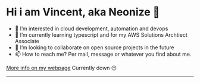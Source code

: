 # Hi i am Vincent, aka Neonize 👋

- 👀 I’m interested in cloud development, automation and devops
- 🌱 I’m currently learning typescript and for my AWS Solutions Archtiect Associate
- 💞️ I’m looking to collaborate on open source projects in the future
- 📫 How to reach me? Per mail, message or whatever you find about me.

[More info on my webpage](https://vmartens.de) Currently down 😶

---

<!---
Neonize/Neonize is a ✨ special ✨ repository because its `README.md` (this file) appears on your GitHub profile.
You can click the Preview link to take a look at your changes.
--->
